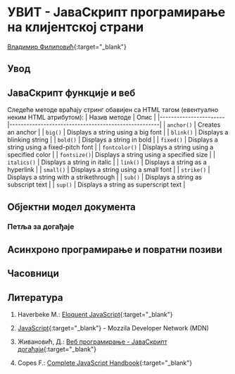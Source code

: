 
# УВИТ - ЈаваСкрипт програмирање на клијентској страни

[Владимир Филиповић](https://vladofilipovic.github.io/index-cy.html){:target="_blank"}

## Увод

## ЈаваСкрипт функције и веб

Следеће методе враћају стринг обавијен са HTML тагом (евентуално неким HTML атрибутом):
| Назив методе          | Опис                                                |
|-----------------------|-----------------------------------------------------|
| `anchor()` | Creates an anchor |
| `big()` | Displays a string using a big font |
| `blink()` | Displays a blinking string  |
| `bold()` | Displays a string in bold |
| `fixed()` | Displays a string using a fixed-pitch font |
| `fontcolor()` | Displays a string using a specified color |
| `fontsize()`| Displays a string using a specified size |
| `italics()` | Displays a string in italic |
| `link()` | Displays a string as a hyperlink |
| `small()` | Displays a string using a small font |
| `strike()` | Displays a string with a strikethrough |
| `sub()` | Displays a string as subscript text |
| `sup()` | Displays a string as superscript text |

## Објектни модел документа

### Петља за догађаје

## Асинхроно програмирање и повратни позиви

## Часовници

## Литература

1. Haverbeke M.: [Eloquent JavaScript](https://eloquentjavascript.net/){:target="_blank"}

1. [JavaScript](https://developer.mozilla.org/en-US/docs/Web/JavaScript){:target="_blank"} - Mozzila Developer Network (MDN)

1. Живановић, Д.: [Веб програмирање - ЈаваСкрипт догађаји](https://www.webprogramiranje.org/dogadjaji-u-javascript-u/){:target="_blank"}

1. Copes F.: [Complete JavaScript Handbook](https://medium.freecodecamp.org/the-complete-javascript-handbook-f26b2c71719c){:target="_blank"}
